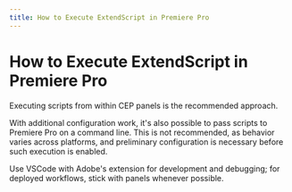 ```yaml
---
title: How to Execute ExtendScript in Premiere Pro
---
```

# How to Execute ExtendScript in Premiere Pro

Executing scripts from within CEP panels is the recommended approach.

With additional configuration work, it's also possible to pass scripts to Premiere Pro on a command line. This is not recommended, as behavior varies across platforms, and preliminary configuration is necessary before such execution is enabled.

Use VSCode with Adobe's extension for development and debugging; for deployed workflows, stick with panels whenever possible.
